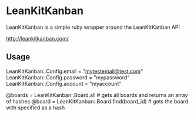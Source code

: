 LeanKitKanban
=============

LeanKitKanban is a simple ruby wrapper around the LeanKitKanban API

http://leankitkanban.com/

Usage
-----

LeanKitKanban::Config.email    = "mytestemail@test.com"
LeanKitKanban::Config.password = "mypassword"
LeanKitKanban::Config.account  = "myaccount"

@boards = LeanKitKanban::Board.all # gets all boards and returns an array of hashes
@board  = LeanKitKanban::Board.find(board_id) # gets the board with specified as a hash